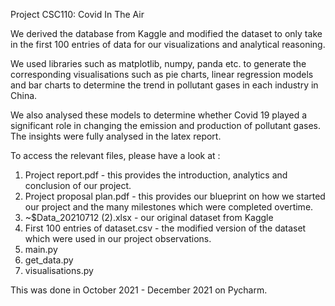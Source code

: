 Project CSC110: Covid In The Air

We derived the database from Kaggle and modified the dataset to only take in the first 100 entries of data for our visualizations and analytical reasoning.

We used libraries such as matplotlib, numpy, panda etc. to generate the corresponding visualisations such as pie charts, linear regression models and bar charts to determine the trend in pollutant gases in each industry in China.

We also analysed these models to determine whether Covid 19 played a significant role in changing the emission and production of pollutant gases. The insights were fully analysed in the latex report.

To access the relevant files, please have a look at :
1. Project report.pdf - this provides the introduction, analytics and conclusion of our project.
2. Project proposal plan.pdf - this provides our blueprint on how we started our project and the many milestones which were completed overtime.
3. ~$Data_20210712 (2).xlsx - our original dataset from Kaggle
4. First 100 entries of dataset.csv - the modified version of the dataset which were used in our project observations.
5. main.py
6. get_data.py
7. visualisations.py

This was done in October 2021 - December 2021 on Pycharm.
